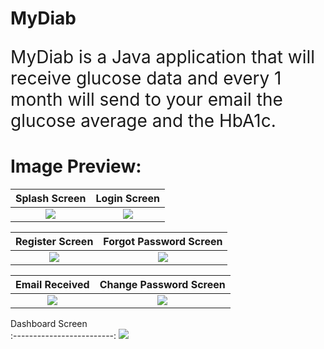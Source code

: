# MyDiab

<div><p style="font-size: 2em;">MyDiab is a Java application that will receive glucose data and every 1 month will send to your email the glucose average and the HbA1c.</p></div>



<div><h1>Image Preview:</h1></div>

Splash Screen             |  Login Screen
:-------------------------:|:-------------------------:
![](https://github.com/angelopedroso/images/blob/main/mydiab/Screenshot_21.png)  |  ![](https://github.com/angelopedroso/images/blob/main/mydiab/Screenshot_22.png)
      
Register Screen             |  Forgot Password Screen
:-------------------------:|:-------------------------:
![](https://github.com/angelopedroso/images/blob/main/mydiab/Screenshot_23.png)  |  ![](https://github.com/angelopedroso/images/blob/main/mydiab/Screenshot_24.png)

Email Received             |  Change Password Screen
:-------------------------:|:-------------------------:
![](https://github.com/angelopedroso/images/blob/main/mydiab/Screenshot_25.png)  |  ![](https://github.com/angelopedroso/images/blob/main/mydiab/Screenshot_26.png)

Dashboard Screen             
:-------------------------:
![](https://github.com/angelopedroso/images/blob/main/mydiab/Screenshot_27.png) 




